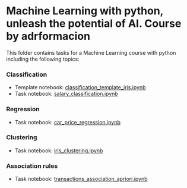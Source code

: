 # Machine Learning with python, unleash the potential of AI. Course by adrformacion

This folder contains tasks for a Machine Learning course with python including the following topics:

### Classification

- Template notebook: [classification_template_iris.ipynb](classification_template_iris.ipynb)
- Task notebook: [salary_classification.ipynb](salary_classification.ipynb)

### Regression

- Task notebook: [car_price_regression.ipynb](car_price_regression.ipynb)

### Clustering 

- Task notebook: [iris_clustering.ipynb](iris_clustering.ipynb)

### Association rules

- Task notebook: [transactions_association_apriori.ipynb](transactions_association_apriori.ipynb)
